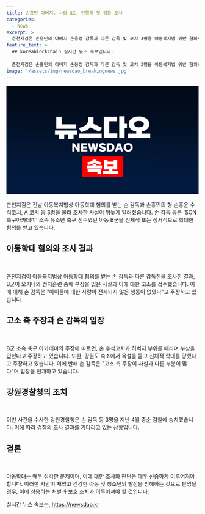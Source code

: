 ```yaml
---
title: 손흥민 아버지, 사랑 없는 언행의 첫 검찰 조사
categories:
  - News
excerpt: >
  춘천지검은 손흥민의 아버지 손웅정 감독과 다른 감독 및 코치 3명을 아동복지법 위반 혐의로 조사했다. 아동 B군은 손 수석코치에게 학대를 받았다고 주장했고, 경찰은 손 감독 등을 검찰에 송치했다. 손 감독은 이에 대해 부인하며, 고소인의 주장을 부인했다. 이 사건은 충격적인데, 가족 또는 축구 팬들에게 소식을 전해주는 것으로 보입니다.
feature_text: >
  ## koreablockchain 실시간 뉴스 속보입니다.

  춘천지검은 손흥민의 아버지 손웅정 감독과 다른 감독 및 코치 3명을 아동복지법 위반 혐의로 조사했다. 아동 B군은 손 수석코치에게 학대를 받았다고 주장했고, 경찰은 손 감독 등을 검찰에 송치했다. 손 감독은 이에 대해 부인하며, 고소인의 주장을 부인했다. 이 사건은 충격적인데, 가족 또는 축구 팬들에게 소식을 전해주는 것으로 보입니다.
image: '/assets/img/newsdao_breakingnews.jpg'
---
```


<p><img src="/assets/img/newsdao_breakingnews.jpg" alt="koreablockchain 속보" /></p>

<p data-ke-size="size16"> 춘천지검은 전날 아동복지법상 아동학대 혐의를 받는 손 감독과 손흥민의 형 손흥윤 수석코치, A 코치 등 3명을 불러 조사한 사실이 뒤늦게 알려졌습니다. 손 감독 등은 'SON축구아카데미' 소속 유소년 축구 선수였던 아동 B군을 신체적 또는 정서적으로 학대한 혐의를 받고 있습니다.</p>

<h2 data-ke-size="size26">아동학대 혐의와 조사 결과</h2>

<p data-ke-size="size16">&nbsp;</p>

<p data-ke-size="size16">춘천지검이 아동복지법상 아동학대 혐의를 받는 손 감독과 다른 감독진을 조사한 결과, B군이 오키나와 전지훈련 중에 부상을 입은 사실과 이에 대한 고소를 접수했습니다. 이에 대해 손 감독은 "아이들에 대한 사랑이 전제되지 않은 행동이 없었다"고 주장하고 있습니다.</p>

<h2 data-ke-size="size26">고소 측 주장과 손 감독의 입장</h2>

<p data-ke-size="size16">&nbsp;</p>

<p data-ke-size="size16">B군 소속 축구 아카데미의 주장에 따르면, 손 수석코치가 허벅지 부위를 때리며 부상을 입혔다고 주장하고 있습니다. 또한, 강원도 숙소에서 욕설을 듣고 신체적 학대를 당했다고 주장하고 있습니다. 이에 반해 손 감독은 "고소 측 주장이 사실과 다른 부분이 많다"며 입장을 전개하고 있습니다.</p>

<h2 data-ke-size="size26">강원경찰청의 조치</h2>

<p data-ke-size="size16">&nbsp;</p>

<p data-ke-size="size16">이번 사건을 수사한 강원경찰청은 손 감독 등 3명을 지난 4월 중순 검찰에 송치했습니다. 이에 따라 검찰의 조사 결과를 기다리고 있는 상황입니다.</p>

<h2 data-ke-size="size26">결론</h2>

<p data-ke-size="size16">&nbsp;</p>

<p data-ke-size="size16">아동학대는 매우 심각한 문제이며, 이에 대한 조사와 판단은 매우 신중하게 이루어져야 합니다. 이러한 사안이 재밌고 건강한 아동 및 청소년의 발전을 방해하는 것으로 판명될 경우, 이에 상응하는 처벌과 보호 조치가 이루어져야 할 것입니다.</p>
실시간 뉴스 속보는, <a href="https://newsdao.kr" rel="dofollow">https://newsdao.kr</a>


